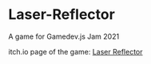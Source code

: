 # Laser-Reflector
A game for Gamedev.js Jam 2021

itch.io page of the game: [Laser Reflector](https://ayseaktas.itch.io/laser-reflector)
